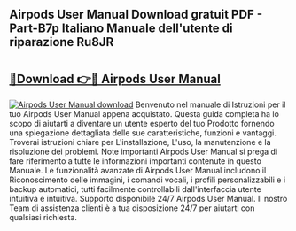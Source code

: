 ## Airpods User Manual Download gratuit PDF - Part-B7p Italiano Manuale dell'utente di riparazione Ru8JR

# <h2><a href="http://dfdlgwq.blite.top/?on=Airpods+User+Manual">🔗Download 👉🔴 Airpods User Manual</a></h2>

[![Airpods User Manual download](https://i.imgur.com/lujVjoI.png)](http://dfdlgwq.blite.top/?on=Airpods+User+Manual)
Benvenuto nel manuale di Istruzioni per il tuo Airpods User Manual appena acquistato. Questa guida completa ha lo scopo di aiutarti a diventare un utente esperto del tuo Prodotto fornendo una spiegazione dettagliata delle sue caratteristiche, funzioni e vantaggi. Troverai istruzioni chiare per L'installazione, L'uso, la manutenzione e la risoluzione dei problemi. Note importanti Airpods User Manual si prega di fare riferimento a tutte le informazioni importanti contenute in questo Manuale. Le funzionalità avanzate di Airpods User Manual includono il Riconoscimento delle immagini, i comandi vocali, i profili personalizzabili e i backup automatici, tutti facilmente controllabili dall'interfaccia utente intuitiva e intuitiva. Supporto disponibile 24/7 Airpods User Manual. Il nostro Team di assistenza clienti è a tua disposizione 24/7 per aiutarti con qualsiasi richiesta.
